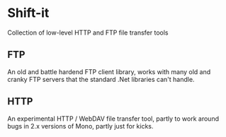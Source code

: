 Shift-it
========

Collection of low-level HTTP and FTP file transfer tools

FTP
---
An old and battle hardend FTP client library, works with many
old and cranky FTP servers that the standard .Net libraries can't handle.

HTTP
----
An experimental HTTP / WebDAV file transfer tool, partly to work around 
bugs in 2.x versions of Mono, partly just for kicks.
